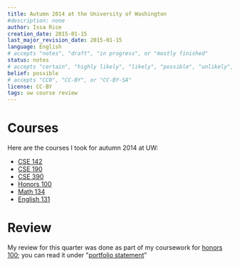 ```yaml
---
title: Autumn 2014 at the University of Washington
#description: none
author: Issa Rice
creation_date: 2015-01-15
last_major_revision_date: 2015-01-15
language: English
# accepts "notes", "draft", "in progress", or "mostly finished"
status: notes
# accepts "certain", "highly likely", "likely", "possible", "unlikely", "highly unlikely", "remote", "impossible", "log", "emotional", or "fiction"
belief: possible
# accepts "CC0", "CC-BY", or "CC-BY-SA"
license: CC-BY
tags: uw course review
---
```


# Courses

Here are the courses I took for autumn 2014 at UW:

- [CSE 142]()
- [CSE 190]()
- [CSE 390]()
- [Honors 100]()
- [Math 134]()
- [English 131]()

# Review

My review for this quarter was done as part of my coursework for [honors 100](); you can read it under "[portfolio statement](my-uw-honors-portfolio#portfolio-statement)"
